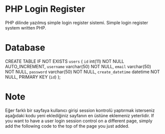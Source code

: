 # PHP Login Register

PHP dilinde yazılmış simple login register sistemi.
Simple login register system written PHP.


# Database

CREATE TABLE IF NOT EXISTS `users` (
 `id` int(11) NOT NULL AUTO_INCREMENT,
 `username` varchar(50) NOT NULL,
 `email` varchar(50) NOT NULL,
 `password` varchar(50) NOT NULL,
 `create_datetime` datetime NOT NULL,
 PRIMARY KEY (`id`)
);

# Note

Eğer farklı bir sayfaya kullanıcı girişi session kontrolü yaptırmak isterseniz aşağıdaki kodu yeni eklediğiniz sayfanın en üstüne eklemeniz yeterlidir.
If you want to have a user login session control on a different page, simply add the following code to the top of the page you just added.

<?php
require('db.php');
include("auth_session.php");
?>
